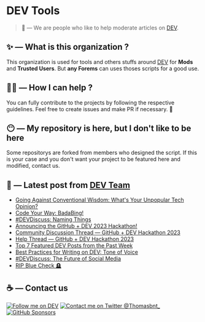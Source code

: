 # DEV Tools

> 🔧 — We are people who like to help moderate articles on [DEV](https://dev.to).

## ✨ — What is this organization ?

This organization is used for tools and others stuffs around [DEV](https://dev.to) for **Mods** and **Trusted Users**. But __any Forems__ can uses thoses scripts for a good use.


## 💪🏼 — How I can help ?

You can fully contribute to the projects by following the respective guidelines. Feel free to create issues and make PR if necessary. 🎉

## 😶 — My repository is here, but I don't like to be here

Some repositorys are forked from members who designed the script. If this is your case and you don't want your project to be featured here and modified, contact us.

## 📝 — Latest post from [DEV Team](https://dev.to/devteam)

<!-- BLOG-POST-LIST:START -->
- [Going Against Conventional Wisdom: What&#39;s Your Unpopular Tech Opinion?](https://dev.to/devteam/going-against-conventional-wisdom-whats-your-unpopular-tech-opinion-5fag)
- [Code Your Way: BadaBing!](https://dev.to/devteam/code-your-way-badabing-1cj3)
- [#DEVDiscuss: Naming Things](https://dev.to/devteam/devdiscuss-naming-things-25p4)
- [Announcing the GitHub + DEV 2023 Hackathon!](https://dev.to/devteam/announcing-the-github-dev-2023-hackathon-4ocn)
- [Community Discussion Thread — GitHub + DEV Hackathon 2023](https://dev.to/devteam/community-discussion-thread-github-dev-hackathon-2023-5410)
- [Help Thread — GitHub + DEV Hackathon 2023](https://dev.to/devteam/github-dev-hackathon-2023-help-thread-1pf)
- [Top 7 Featured DEV Posts from the Past Week](https://dev.to/devteam/top-7-featured-dev-posts-from-the-past-week-1d0h)
- [Best Practices for Writing on DEV: Tone of Voice](https://dev.to/devteam/best-practices-for-writing-on-dev-tone-of-voice-32om)
- [#DEVDiscuss: The Future of Social Media](https://dev.to/devteam/devdiscuss-the-future-of-social-media-32gh)
- [RIP Blue Check 🪦](https://dev.to/devteam/rip-blue-check-jlh)
<!-- BLOG-POST-LIST:END -->


## ☕ — Contact us

[![Follow me on DEV](https://img.shields.io/badge/dev.to-%2308090A.svg?&style=for-the-badge&logo=dev.to&logoColor=white&alt=devto)](https://dev.to/thomasbnt)
[![Contact me on Twitter @Thomasbnt_](https://img.shields.io/badge/Contact%20me%20on%20Twitter-%231DA1F2.svg?&style=for-the-badge&logo=twitter&logoColor=white&alt=twitter)](https://twitter.com/messages/1142357270-1142357270?text=Hello,%20I%20contact%20you%20from%20devtotools%20&recipient_id=1142357270) [![GitHub Sponsors](https://img.shields.io/badge/Sponsor%20me-%23EA54AE.svg?&style=for-the-badge&logo=github-sponsors&logoColor=white)](https://github.com/sponsors/thomasbnt)


